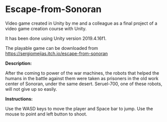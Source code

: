 # Escape-from-Sonoran
Video game created in Unity by me and a colleague as a final project of a video game creation course with Unity.

It has been done using Unity version 2019.4.16f1.

The playable game can be downloaded from https://sergiomejias.itch.io/escape-from-sonoran


**Description:**

After the coming to power of the war machines, the robots that helped the humans in the battle against them were taken as prisoners in the old work center of Sonoran, under the same desert. Seruel-700, one of these robots, will not give up so easily.


**Instructions:**

Use the WASD keys to move the player and Space bar to jump. Use the mouse to point and left button to shoot.
